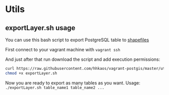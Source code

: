 # Utils

## exportLayer.sh usage

You can use this bash script to export PostgreSQL table to [shapefiles](https://esri-es.github.io/awesome-arcgis/arcgis/content/data-storage/file-formats/shapefile/)

First connect to your vagrant machine with `vagrant ssh`

And just after that run download the script and add execution permissions:

```bash
curl https://raw.githubusercontent.com/hhkaos/vagrant-postgis/master/utils/exportLayer.sh -o exportLayer.sh
chmod +x exportLayer.sh
```

Now you are ready to export as many tables as you want. Usage: `./exportLayer.sh table_name1 table_name2 ...`
